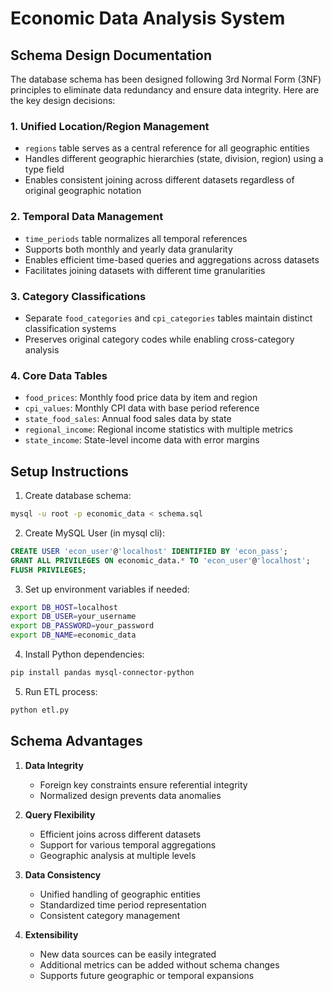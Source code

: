 # Economic Data Analysis System

## Schema Design Documentation

The database schema has been designed following 3rd Normal Form (3NF) principles to eliminate data redundancy and ensure data integrity. Here are the key design decisions:

### 1. Unified Location/Region Management
- `regions` table serves as a central reference for all geographic entities
- Handles different geographic hierarchies (state, division, region) using a type field
- Enables consistent joining across different datasets regardless of original geographic notation

### 2. Temporal Data Management
- `time_periods` table normalizes all temporal references
- Supports both monthly and yearly data granularity
- Enables efficient time-based queries and aggregations across datasets
- Facilitates joining datasets with different time granularities

### 3. Category Classifications
- Separate `food_categories` and `cpi_categories` tables maintain distinct classification systems
- Preserves original category codes while enabling cross-category analysis

### 4. Core Data Tables
- `food_prices`: Monthly food price data by item and region
- `cpi_values`: Monthly CPI data with base period reference
- `state_food_sales`: Annual food sales data by state
- `regional_income`: Regional income statistics with multiple metrics
- `state_income`: State-level income data with error margins

## Setup Instructions


1. Create database schema:
```bash
mysql -u root -p economic_data < schema.sql
```

2. Create MySQL User (in mysql cli):
```sql
CREATE USER 'econ_user'@'localhost' IDENTIFIED BY 'econ_pass';
GRANT ALL PRIVILEGES ON economic_data.* TO 'econ_user'@'localhost';
FLUSH PRIVILEGES;
```

3. Set up environment variables if needed:
```bash
export DB_HOST=localhost
export DB_USER=your_username
export DB_PASSWORD=your_password
export DB_NAME=economic_data
```

4. Install Python dependencies:
```bash
pip install pandas mysql-connector-python
```

5. Run ETL process:
```bash
python etl.py
```

## Schema Advantages

1. **Data Integrity**
   - Foreign key constraints ensure referential integrity
   - Normalized design prevents data anomalies

2. **Query Flexibility**
   - Efficient joins across different datasets
   - Support for various temporal aggregations
   - Geographic analysis at multiple levels

3. **Data Consistency**
   - Unified handling of geographic entities
   - Standardized time period representation
   - Consistent category management

4. **Extensibility**
   - New data sources can be easily integrated
   - Additional metrics can be added without schema changes
   - Supports future geographic or temporal expansions